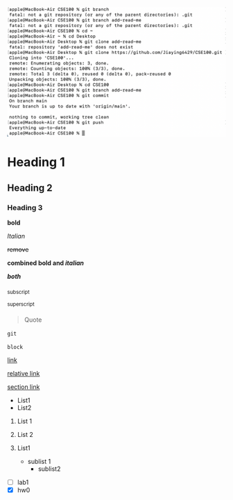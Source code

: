 ![Image](im1.png)
# Heading 1
## Heading 2
### Heading 3

**bold**

_Italian_

~~remove~~

**combined bold and _italian_**

***both***

<sub> subscript </sub>

<sup> superscript </sup>

> Quote


`git`


```block```

[link](ucsd.edu) 

[relative link](docs/README.md)

[section link](#heading-1)

- List1
- List2

1. List 1
2. List 2

3. List1
   - sublist 1
     - sublist2


- [ ] lab1
- [x] hw0